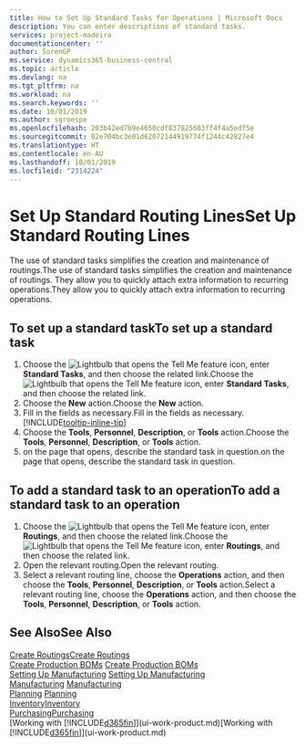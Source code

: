 ```yaml
---
title: How to Set Up Standard Tasks for Operations | Microsoft Docs
description: You can enter descriptions of standard tasks.
services: project-madeira
documentationcenter: ''
author: SorenGP
ms.service: dynamics365-business-central
ms.topic: article
ms.devlang: na
ms.tgt_pltfrm: na
ms.workload: na
ms.search.keywords: ''
ms.date: 10/01/2019
ms.author: sgroespe
ms.openlocfilehash: 203b42ed7b9e4650cdf837825603ff4f4a5edf5e
ms.sourcegitcommit: 02e704bc3e01d62072144919774f1244c42827e4
ms.translationtype: HT
ms.contentlocale: en-AU
ms.lasthandoff: 10/01/2019
ms.locfileid: "2314224"
---
```

# <a name="set-up-standard-routing-lines"></a><span data-ttu-id="1f094-103">Set Up Standard Routing Lines</span><span class="sxs-lookup"><span data-stu-id="1f094-103">Set Up Standard Routing Lines</span></span>
<span data-ttu-id="1f094-104">The use of standard tasks simplifies the creation and maintenance of routings.</span><span class="sxs-lookup"><span data-stu-id="1f094-104">The use of standard tasks simplifies the creation and maintenance of routings.</span></span> <span data-ttu-id="1f094-105">They allow you to quickly attach extra information to recurring operations.</span><span class="sxs-lookup"><span data-stu-id="1f094-105">They allow you to quickly attach extra information to recurring operations.</span></span>

## <a name="to-set-up-a-standard-task"></a><span data-ttu-id="1f094-106">To set up a standard task</span><span class="sxs-lookup"><span data-stu-id="1f094-106">To set up a standard task</span></span>
1. <span data-ttu-id="1f094-107">Choose the ![Lightbulb that opens the Tell Me feature](media/ui-search/search_small.png "Tell me what you want to do") icon, enter **Standard Tasks**, and then choose the related link.</span><span class="sxs-lookup"><span data-stu-id="1f094-107">Choose the ![Lightbulb that opens the Tell Me feature](media/ui-search/search_small.png "Tell me what you want to do") icon, enter **Standard Tasks**, and then choose the related link.</span></span>
2. <span data-ttu-id="1f094-108">Choose the **New** action.</span><span class="sxs-lookup"><span data-stu-id="1f094-108">Choose the **New** action.</span></span>
3. <span data-ttu-id="1f094-109">Fill in the fields as necessary.</span><span class="sxs-lookup"><span data-stu-id="1f094-109">Fill in the fields as necessary.</span></span> [!INCLUDE[tooltip-inline-tip](includes/tooltip-inline-tip_md.md)]
4. <span data-ttu-id="1f094-110">Choose the **Tools**, **Personnel**, **Description**, or **Tools** action.</span><span class="sxs-lookup"><span data-stu-id="1f094-110">Choose the **Tools**, **Personnel**, **Description**, or **Tools** action.</span></span>
5. <span data-ttu-id="1f094-111">on the page that opens, describe the standard task in question.</span><span class="sxs-lookup"><span data-stu-id="1f094-111">on the page that opens, describe the standard task in question.</span></span>

## <a name="to-add-a-standard-task-to-an-operation"></a><span data-ttu-id="1f094-112">To add a standard task to an operation</span><span class="sxs-lookup"><span data-stu-id="1f094-112">To add a standard task to an operation</span></span>
1. <span data-ttu-id="1f094-113">Choose the ![Lightbulb that opens the Tell Me feature](media/ui-search/search_small.png "Tell me what you want to do") icon, enter **Routings**, and then choose the related link.</span><span class="sxs-lookup"><span data-stu-id="1f094-113">Choose the ![Lightbulb that opens the Tell Me feature](media/ui-search/search_small.png "Tell me what you want to do") icon, enter **Routings**, and then choose the related link.</span></span>
2. <span data-ttu-id="1f094-114">Open the relevant routing.</span><span class="sxs-lookup"><span data-stu-id="1f094-114">Open the relevant routing.</span></span>
3. <span data-ttu-id="1f094-115">Select a relevant routing line, choose the **Operations** action, and then choose the **Tools**, **Personnel**, **Description**, or **Tools** action.</span><span class="sxs-lookup"><span data-stu-id="1f094-115">Select a relevant routing line, choose the **Operations** action, and then choose the **Tools**, **Personnel**, **Description**, or **Tools** action.</span></span>

## <a name="see-also"></a><span data-ttu-id="1f094-116">See Also</span><span class="sxs-lookup"><span data-stu-id="1f094-116">See Also</span></span>  
[<span data-ttu-id="1f094-117">Create Routings</span><span class="sxs-lookup"><span data-stu-id="1f094-117">Create Routings</span></span>](production-how-to-create-routings.md)  
<span data-ttu-id="1f094-118">[Create Production BOMs](production-how-to-create-production-boms.md)   </span><span class="sxs-lookup"><span data-stu-id="1f094-118">[Create Production BOMs](production-how-to-create-production-boms.md)   </span></span>  
<span data-ttu-id="1f094-119">[Setting Up Manufacturing](production-configure-production-processes.md) </span><span class="sxs-lookup"><span data-stu-id="1f094-119">[Setting Up Manufacturing](production-configure-production-processes.md) </span></span>  
<span data-ttu-id="1f094-120">[Manufacturing](production-manage-manufacturing.md)  </span><span class="sxs-lookup"><span data-stu-id="1f094-120">[Manufacturing](production-manage-manufacturing.md)  </span></span>  
<span data-ttu-id="1f094-121">[Planning](production-planning.md) </span><span class="sxs-lookup"><span data-stu-id="1f094-121">[Planning](production-planning.md) </span></span>  
[<span data-ttu-id="1f094-122">Inventory</span><span class="sxs-lookup"><span data-stu-id="1f094-122">Inventory</span></span>](inventory-manage-inventory.md)  
[<span data-ttu-id="1f094-123">Purchasing</span><span class="sxs-lookup"><span data-stu-id="1f094-123">Purchasing</span></span>](purchasing-manage-purchasing.md)  
<span data-ttu-id="1f094-124">[Working with [!INCLUDE[d365fin](includes/d365fin_md.md)]](ui-work-product.md)</span><span class="sxs-lookup"><span data-stu-id="1f094-124">[Working with [!INCLUDE[d365fin](includes/d365fin_md.md)]](ui-work-product.md)</span></span>  
